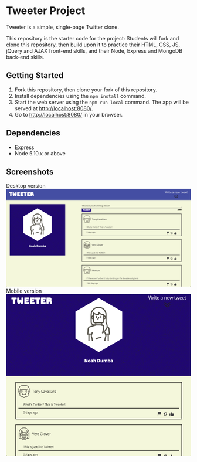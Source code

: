 # Tweeter Project

Tweeter is a simple, single-page Twitter clone.

This repository is the starter code for the project: Students will fork and clone this repository, then build upon it to practice their HTML, CSS, JS, jQuery and AJAX front-end skills, and their Node, Express and MongoDB back-end skills.

## Getting Started

1. Fork this repository, then clone your fork of this repository.
2. Install dependencies using the `npm install` command.
3. Start the web server using the `npm run local` command. The app will be served at <http://localhost:8080/>.
4. Go to <http://localhost:8080/> in your browser.

## Dependencies

- Express
- Node 5.10.x or above

## Screenshots

Desktop version
!["Screenshot of desktop version"](https://github.com/NoahDumba/tweeter/blob/master/docs/desktop-tweeter.png?raw=true)
Mobile version
!["Screenshot of mobile version"](https://github.com/NoahDumba/tweeter/blob/master/docs/mobile-tweeter.png?raw=true)
